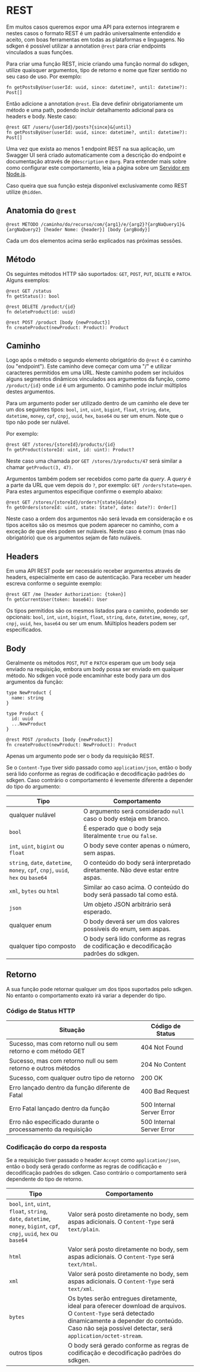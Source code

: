 # REST

Em muitos casos queremos expor uma API para externos integrarem e nestes casos o formato REST é um padrão universalmente entendido e aceito, com boas ferramentas em todas as plataformas e linguagens. No sdkgen é possível utilizar a annotation `@rest` para criar endpoints vinculados a suas funções.

Para criar uma função REST, inicie criando uma função normal do sdkgen, utilize quaisquer argumentos, tipo de retorno e nome que fizer sentido no seu caso de uso. Por exemplo:

```
fn getPostsByUser(userId: uuid, since: datetime?, until: datetime?): Post[]
```

Então adicione a annotation `@rest`. Ela deve definir obrigatoriamente um método e uma path, podendo incluir detalhamento adicional para os headers e body. Neste caso:

```
@rest GET /users/{userId}/posts?{since}&{until}
fn getPostsByUser(userId: uuid, since: datetime?, until: datetime?): Post[]
```

Uma vez que exista ao menos 1 endpoint REST na sua aplicação, um Swagger UI será criado automaticamente com a descrição do endpoint e documentação através de `@description` e `@arg`. Para entender mais sobre como configurar este comportamento, leia a página sobre um [Servidor em Node.js](../targets/servidor-nodejs.md).

Caso queira que sua função esteja disponível exclusivamente como REST utilize `@hidden`.

## Anatomia do `@rest`

```
@rest MÉTODO /caminho/do/recurso/com/{arg1}/e/{arg2}?{argNaQuery1}&{argNaQuery2} [header Nome: {header}] [body {argBody}]
```

Cada um dos elementos acima serão explicados nas próximas sessões.

## Método

Os seguintes métodos HTTP são suportados: `GET`, `POST`, `PUT`, `DELETE` e `PATCH`. Alguns exemplos:

```
@rest GET /status
fn getStatus(): bool

@rest DELETE /product/{id}
fn deleteProduct(id: uuid)

@rest POST /product [body {newProduct}]
fn createProduct(newProduct: Product): Product
```

## Caminho

Logo após o método o segundo elemento obrigatório do `@rest` é o caminho (ou "endpoint"). Este caminho deve começar com uma "/" e utilizar caracteres permitidos em uma URL. Neste caminho podem ser incluídos alguns segmentos dinâmicos vinculados aos argumentos da função, como `/product/{id}` onde `id` é um argumento. O caminho pode incluir múltiplos destes argumentos.

Para um argumento poder ser utilizado dentro de um caminho ele deve ter um dos seguintes tipos: `bool`, `int`, `uint`, `bigint`, `float`, `string`, `date`, `datetime`, `money`, `cpf`, `cnpj`, `uuid`, `hex`, `base64` ou ser um enum. Note que o tipo não pode ser nulável.

Por exemplo:

```
@rest GET /stores/{storeId}/products/{id}
fn getProduct(storeId: uint, id: uint): Product?
```

Neste caso uma chamada por `GET /stores/3/products/47` será similar a chamar `getProduct(3, 47)`.

Argumentos também podem ser recebidos como parte da _query_. A _query_ é a parte da URL que vem depois do `?`, por exemplo: `GET /orders?state=open`. Para estes argumentos especifique confirme o exemplo abaixo:

```
@rest GET /stores/{storeId}/orders?{state}&{date}
fn getOrders(storeId: uint, state: State?, date: date?): Order[]
```

Neste caso a ordem dos argumentos não será levada em consideração e os tipos aceitos são os mesmos que podem aparecer no caminho, com a exceção de que eles podem ser nuláveis. Neste caso é comum (mas não obrigatório) que os argumentos sejam de fato nuláveis.

## Headers

Em uma API REST pode ser necessário receber argumentos através de headers, especialmente em caso de autenticação. Para receber um header escreva conforme o seguinte exemplo:

```
@rest GET /me [header Authorization: {token}]
fn getCurrentUser(token: base64): User
```

Os tipos permitidos são os mesmos listados para o caminho, podendo ser opcionais: `bool`, `int`, `uint`, `bigint`, `float`, `string`, `date`, `datetime`, `money`, `cpf`, `cnpj`, `uuid`, `hex`, `base64` ou ser um enum. Múltiplos headers podem ser especificados.

## Body

Geralmente os métodos `POST`, `PUT` e `PATCH` esperam que um body seja enviado na requisição, embora um body possa ser enviado em qualquer método. No sdkgen você pode encaminhar este body para um dos argumentos da função:

```
type NewProduct {
  name: string
}

type Product {
  id: uuid
  ...NewProduct
}

@rest POST /products [body {newProduct}]
fn createProduct(newProduct: NewProduct): Product
```

Apenas um argumento pode ser o body da requisição REST.

Se o `Content-Type` tiver sido passado como `application/json`, então o body será lido conforme as regras de codificação e decodificação padrões do sdkgen. Caso contrário o comportamento é levemente diferente a depender do tipo do argumento:

| Tipo                                                                            | Comportamento                                                                         |
| ------------------------------------------------------------------------------- | ------------------------------------------------------------------------------------- |
| qualquer nulável                                                                | O argumento será considerado `null` caso o body esteja em branco.                     |
| `bool`                                                                          | É esperado que o body seja literalmente `true` ou `false`.                            |
| `int`, `uint`, `bigint` ou `float`                                              | O body seve conter apenas o número, sem aspas.                                        |
| `string`, `date`, `datetime`, `money`, `cpf`, `cnpj`, `uuid`, `hex` ou `base64` | O conteúdo do body será interpretado diretamente. Não deve estar entre aspas.         |
| `xml`, `bytes` ou `html`                                                        | Similar ao caso acima. O conteúdo do body será passado tal como está.                 |
| `json`                                                                          | Um objeto JSON arbitrário será esperado.                                              |
| qualquer enum                                                                   | O body deverá ser um dos valores possíveis do enum, sem aspas.                        |
| qualquer tipo composto                                                          | O body será lido conforme as regras de codificação e decodificação padrões do sdkgen. |

## Retorno

A sua função pode retornar qualquer um dos tipos suportados pelo sdkgen. No entanto o comportamento exato irá variar a depender do tipo.

### Código de Status HTTP

| Situação                                                      | Código de Status          |
| ------------------------------------------------------------- | ------------------------- |
| Sucesso, mas com retorno null ou sem retorno e com método GET | 404 Not Found             |
| Sucesso, mas com retorno null ou sem retorno e outros métodos | 204 No Content            |
| Sucesso, com qualquer outro tipo de retorno                   | 200 OK                    |
| Erro lançado dentro da função diferente de Fatal              | 400 Bad Request           |
| Erro Fatal lançado dentro da função                           | 500 Internal Server Error |
| Erro não especificado durante o processamento da requisição   | 500 Internal Server Error |

### Codificação do corpo da resposta

Se a requisição tiver passado o header `Accept` como `application/json`, então o body será gerado conforme as regras de codificação e decodificação padrões do sdkgen. Caso contrário o comportamento será dependente do tipo de retorno.

| Tipo                                                                                                                      | Comportamento                                                                                                                                                                                                           |
| ------------------------------------------------------------------------------------------------------------------------- | ----------------------------------------------------------------------------------------------------------------------------------------------------------------------------------------------------------------------- |
| `bool`, `int`, `uint`, `float`, `string`, `date`, `datetime`, `money`, `bigint`, `cpf`, `cnpj`, `uuid`, `hex` ou `base64` | Valor será posto diretamente no body, sem aspas adicionais. O `Content-Type` será `text/plain`.                                                                                                                         |
| `html`                                                                                                                    | Valor será posto diretamente no body, sem aspas adicionais. O `Content-Type` será `text/html`.                                                                                                                          |
| `xml`                                                                                                                    | Valor será posto diretamente no body, sem aspas adicionais. O `Content-Type` será `text/xml`.                                                                                                                          |
| `bytes`                                                                                                                   | Os bytes serão entregues diretamente, ideal para oferecer download de arquivos. O `Content-Type` será detectado dinamicamente a depender do conteúdo. Caso não seja possível detectar, será `application/octet-stream`. |
| outros tipos                                                                                                              | O body será gerado conforme as regras de codificação e decodificação padrões do sdkgen.                                                                                                                                 |
